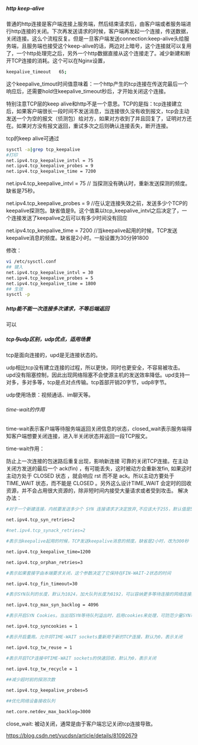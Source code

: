 ##### http keep-alive
普通的http连接是客户端连接上服务端，然后结束请求后，由客户端或者服务端进行http连接的关闭。下次再发送请求的时候，客户端再发起一个连接，传送数据，关闭连接。这么个流程反复。但是一旦客户端发送connection:keep-alive头给服务端，且服务端也接受这个keep-alive的话，两边对上暗号，这个连接就可以复用了，一个http处理完之后，另外一个http数据直接从这个连接走了。减少新建和断开TCP连接的消耗。这个可以在Nginx设置，
```sh
keepalive_timeout   65;
```
这个keepalive_timout时间值意味着：一个http产生的tcp连接在传送完最后一个响应后，还需要hold住keepalive_timeout秒后，才开始关闭这个连接。

特别注意TCP层的keep alive和http不是一个意思。TCP的是指：tcp连接建立后，如果客户端很长一段时间不发送消息，当连接很久没有收到报文，tcp会主动发送一个为空的报文（侦测包）给对方，如果对方收到了并且回复了，证明对方还在。如果对方没有报文返回，重试多次之后则确认连接丢失，断开连接。

tcp的keep alive可通过

```sh
sysctl -a|grep tcp_keepalive
#打印
net.ipv4.tcp_keepalive_intvl = 75
net.ipv4.tcp_keepalive_probes = 9
net.ipv4.tcp_keepalive_time = 7200 
```
net.ipv4.tcp_keepalive_intvl = 75 // 当探测没有确认时，重新发送探测的频度。缺省是75秒。

net.ipv4.tcp_keepalive_probes = 9 //在认定连接失效之前，发送多少个TCP的keepalive探测包。缺省值是9。这个值乘以tcp_keepalive_intvl之后决定了，一个连接发送了keepalive之后可以有多少时间没有回应

net.ipv4.tcp_keepalive_time = 7200 //当keepalive起用的时候，TCP发送keepalive消息的频度。缺省是2小时。一般设置为30分钟1800

修改：
```sh
vi /etc/sysctl.conf
## 键入
net.ipv4.tcp_keepalive_intvl = 30
net.ipv4.tcp_keepalive_probes = 5
net.ipv4.tcp_keepalive_time = 1800
## 生效
sysctl -p
```

##### http能不能一次连接多次请求，不等后端返回

可以

##### tcp与udp区别，udp优点，适用场景

tcp是面向连接的，upd是无连接状态的。

udp相比tcp没有建立连接的过程，所以更快，同时也更安全，不容易被攻击。upd没有阻塞控制，因此出现网络阻塞不会使源主机的发送效率降低。upd支持一对多，多对多等，tcp是点对点传输。tcp首部开销20字节，udp8字节。

udp使用场景：视频通话、im聊天等。

###### time-wait的作用
time-wait表示客户端等待服务端返回关闭信息的状态，closed_wait表示服务端得知客户端想要关闭连接，进入半关闭状态并返回一段TCP报文。

time-wait作用：

防止上一次连接的包迷路后重复出现，影响新连接
可靠的关闭TCP连接。在主动关闭方发送的最后一个 ack(fin) ，有可能丢失，这时被动方会重新发fin, 如果这时主动方处于 CLOSED 状态 ，就会响应 rst 而不是 ack。所以主动方要处于 TIME_WAIT 状态，而不能是 CLOSED 。另外这么设计TIME_WAIT 会定时的回收资源，并不会占用很大资源的，除非短时间内接受大量请求或者受到攻击。
解决办法：
```sh
#对于一个新建连接，内核要发送多少个 SYN 连接请求才决定放弃,不应该大于255，默认值是5，对应于180秒左右时间

net.ipv4.tcp_syn_retries=2

#net.ipv4.tcp_synack_retries=2

#表示当keepalive起用的时候，TCP发送keepalive消息的频度。缺省是2小时，改为300秒

net.ipv4.tcp_keepalive_time=1200

net.ipv4.tcp_orphan_retries=3

#表示如果套接字由本端要求关闭，这个参数决定了它保持在FIN-WAIT-2状态的时间

net.ipv4.tcp_fin_timeout=30  

#表示SYN队列的长度，默认为1024，加大队列长度为8192，可以容纳更多等待连接的网络连接数。

net.ipv4.tcp_max_syn_backlog = 4096

#表示开启SYN Cookies。当出现SYN等待队列溢出时，启用cookies来处理，可防范少量SYN攻击，默认为0，表示关闭

net.ipv4.tcp_syncookies = 1

#表示开启重用。允许将TIME-WAIT sockets重新用于新的TCP连接，默认为0，表示关闭

net.ipv4.tcp_tw_reuse = 1

#表示开启TCP连接中TIME-WAIT sockets的快速回收，默认为0，表示关闭

net.ipv4.tcp_tw_recycle = 1
 
##减少超时前的探测次数 

net.ipv4.tcp_keepalive_probes=5 

##优化网络设备接收队列 

net.core.netdev_max_backlog=3000 
```
close_wait:
被动关闭，通常是由于客户端忘记关闭tcp连接导致。

https://blog.csdn.net/yucdsn/article/details/81092679

